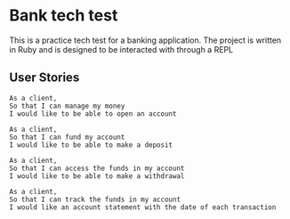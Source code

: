# Bank tech test

This is a practice tech test for a banking application. The project is written in Ruby and is designed to be interacted with through a REPL

## User Stories

```
As a client,
So that I can manage my money
I would like to be able to open an account

As a client,
So that I can fund my account
I would like to be able to make a deposit

As a client,
So that I can access the funds in my account
I would like to be able to make a withdrawal

As a client,
So that I can track the funds in my account
I would like an account statement with the date of each transaction
```
